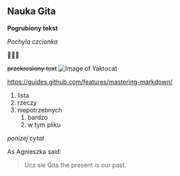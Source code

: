 ## Nauka Gita

**Pogrubiony tekst**

*Pochyla czcionka*

:green_heart::yellow_heart::blue_heart:

~~przekreslony text~~
![Image of Yaktocat](https://octodex.github.com/images/yaktocat.png)

https://guides.github.com/features/mastering-markdown/

1. lista
1. rzeczy
1. niepotrzebnych
   1. bardzo
   1. w tym pliku

*ponizej cytat*

As Agnieszka said:

> Ucz sie Gita
> the present is our past.
